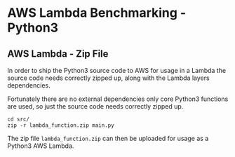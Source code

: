 # AWS Lambda Benchmarking - Python3

## AWS Lambda - Zip File
In order to ship the Python3 source code to AWS for usage in a Lambda the source code needs correctly zipped up, along with the Lambda layers dependencies.

Fortunately there are no external dependencies only core Python3 functions are used, so just the source code needs correctly zipped up.

```
cd src/
zip -r lambda_function.zip main.py
```

The zip file `lambda_function.zip` can then be uploaded for usage as a Python3 AWS Lambda.
